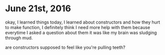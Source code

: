 # June 21st, 2016

okay, I learned things today, I learned about constructors and how they hurt to make function, I definitely think I need more help with them because everytime I asked a question about them it was like my brain was sludging through mud.

are constructors supposed to feel like you're pulling teeth?

